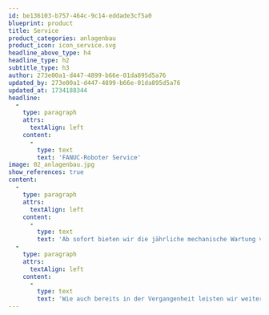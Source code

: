 ```yaml
---
id: be136103-b757-464c-9c14-eddade3cf5a0
blueprint: product
title: Service
product_categories: anlagenbau
product_icon: icon_service.svg
headline_above_type: h4
headline_type: h2
subtitle_type: h3
author: 273e00a1-d447-4899-b66e-01da895d5a76
updated_by: 273e00a1-d447-4899-b66e-01da895d5a76
updated_at: 1734188344
headline:
  -
    type: paragraph
    attrs:
      textAlign: left
    content:
      -
        type: text
        text: 'FANUC-Roboter Service'
image: 02_anlagenbau.jpg
show_references: true
content:
  -
    type: paragraph
    attrs:
      textAlign: left
    content:
      -
        type: text
        text: 'Ab sofort bieten wir die jährliche mechanische Wartung von FANUC-Robotern an. Wir verfügen über hierfür speziell ausgebildete Mitarbeiter.'
  -
    type: paragraph
    attrs:
      textAlign: left
    content:
      -
        type: text
        text: 'Wie auch bereits in der Vergangenheit leisten wir weiterhin den Software-Service bei Problemen rund um die Roboter.'
---
```

